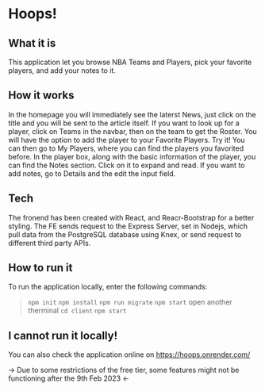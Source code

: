 # __Hoops!__

## What it is
This application let you browse NBA Teams and Players, pick your favorite players, and add your notes to it.

## How it works
In the homepage you will immediately see the laterst News, just click on the title and you will be sent to the article itself.
If you want to look up for a player, click on Teams in the navbar, then on the team to get the Roster. You will have the option to add the player to your Favorite Players. Try it! You can then go to My Players, where you can find the players you favorited before. In the player box, along with the basic information of the player, you can find the Notes section. Click on it to expand and read. 
If you want to add notes, go to Details and the edit the input field.


## Tech
The fronend has been created with React, and Reacr-Bootstrap for a better styling. The FE sends request to the Express Server, set in Nodejs, which pull data from the PostgreSQL database using Knex, or send request to different third party APIs. 


## How to run it
To run the application locally, enter the following commands:

> `npm init`
> `npm install`
> `npm run migrate`
> `npm start`
open another therminal
> `cd client`
> `npm start`

## I cannot run it locally! ##
You can also check the application online on https://hoops.onrender.com/ 

-> Due to some restrictions of the free tier, some features might not be functioning after the 9th Feb 2023 <-
